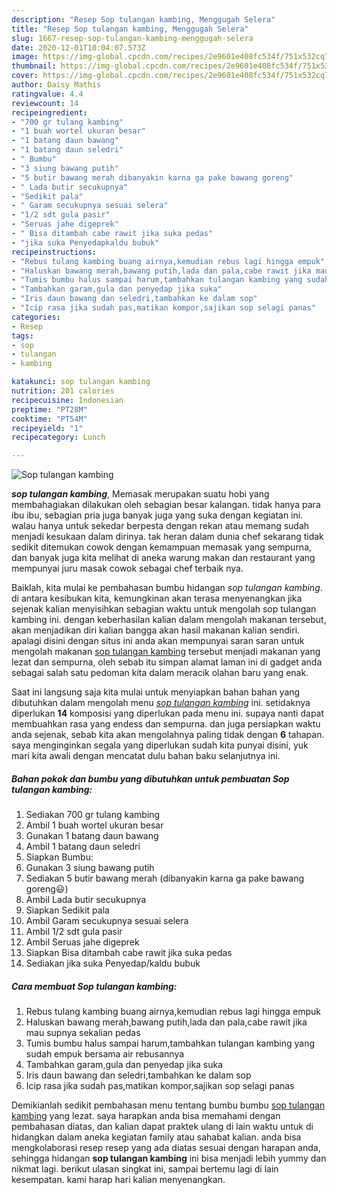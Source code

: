 ```yaml
---
description: "Resep Sop tulangan kambing, Menggugah Selera"
title: "Resep Sop tulangan kambing, Menggugah Selera"
slug: 1667-resep-sop-tulangan-kambing-menggugah-selera
date: 2020-12-01T10:04:07.573Z
image: https://img-global.cpcdn.com/recipes/2e9601e408fc534f/751x532cq70/sop-tulangan-kambing-foto-resep-utama.jpg
thumbnail: https://img-global.cpcdn.com/recipes/2e9601e408fc534f/751x532cq70/sop-tulangan-kambing-foto-resep-utama.jpg
cover: https://img-global.cpcdn.com/recipes/2e9601e408fc534f/751x532cq70/sop-tulangan-kambing-foto-resep-utama.jpg
author: Daisy Mathis
ratingvalue: 4.4
reviewcount: 14
recipeingredient:
- "700 gr tulang kambing"
- "1 buah wortel ukuran besar"
- "1 batang daun bawang"
- "1 batang daun seledri"
- " Bumbu"
- "3 siung bawang putih"
- "5 butir bawang merah dibanyakin karna ga pake bawang goreng"
- " Lada butir secukupnya"
- "Sedikit pala"
- " Garam secukupnya sesuai selera"
- "1/2 sdt gula pasir"
- "Seruas jahe digeprek"
- " Bisa ditambah cabe rawit jika suka pedas"
- "jika suka Penyedapkaldu bubuk"
recipeinstructions:
- "Rebus tulang kambing buang airnya,kemudian rebus lagi hingga empuk"
- "Haluskan bawang merah,bawang putih,lada dan pala,cabe rawit jika mau supnya sekalian pedas"
- "Tumis bumbu halus sampai harum,tambahkan tulangan kambing yang sudah empuk bersama air rebusannya"
- "Tambahkan garam,gula dan penyedap jika suka"
- "Iris daun bawang dan seledri,tambahkan ke dalam sop"
- "Icip rasa jika sudah pas,matikan kompor,sajikan sop selagi panas"
categories:
- Resep
tags:
- sop
- tulangan
- kambing

katakunci: sop tulangan kambing 
nutrition: 201 calories
recipecuisine: Indonesian
preptime: "PT28M"
cooktime: "PT54M"
recipeyield: "1"
recipecategory: Lunch

---
```



![Sop tulangan kambing](https://img-global.cpcdn.com/recipes/2e9601e408fc534f/751x532cq70/sop-tulangan-kambing-foto-resep-utama.jpg)

<b><i>sop tulangan kambing</i></b>, Memasak merupakan suatu hobi yang membahagiakan dilakukan oleh sebagian besar kalangan. tidak hanya para ibu ibu, sebagian pria juga banyak juga yang suka dengan kegiatan ini. walau hanya untuk sekedar berpesta dengan rekan atau memang sudah menjadi kesukaan dalam dirinya. tak heran dalam dunia chef sekarang tidak sedikit ditemukan cowok dengan kemampuan memasak yang sempurna, dan banyak juga kita melihat di aneka warung makan dan restaurant yang mempunyai juru masak cowok sebagai chef terbaik nya.

Baiklah, kita mulai ke pembahasan bumbu hidangan <i>sop tulangan kambing</i>. di antara kesibukan kita, kemungkinan akan terasa menyenangkan jika sejenak kalian menyisihkan sebagian waktu untuk mengolah sop tulangan kambing ini. dengan keberhasilan kalian dalam mengolah makanan tersebut, akan menjadikan diri kalian bangga akan hasil makanan kalian sendiri. apalagi disini dengan situs ini anda akan mempunyai saran saran untuk mengolah makanan <u>sop tulangan kambing</u> tersebut menjadi makanan yang lezat dan sempurna, oleh sebab itu simpan alamat laman ini di gadget anda sebagai salah satu pedoman kita dalam meracik olahan baru yang enak.




Saat ini langsung saja kita mulai untuk menyiapkan bahan bahan yang dibutuhkan dalam mengolah menu <u><i>sop tulangan kambing</i></u> ini. setidaknya diperlukan <b>14</b> komposisi yang diperlukan pada menu ini. supaya nanti dapat membuahkan rasa yang endess dan sempurna. dan juga persiapkan waktu anda sejenak, sebab kita akan mengolahnya paling tidak dengan <b>6</b> tahapan. saya menginginkan segala yang diperlukan sudah kita punyai disini, yuk mari kita awali dengan mencatat dulu bahan baku selanjutnya ini.

<!--inarticleads1-->

##### Bahan pokok dan bumbu yang dibutuhkan untuk pembuatan Sop tulangan kambing:

1. Sediakan 700 gr tulang kambing
1. Ambil 1 buah wortel ukuran besar
1. Gunakan 1 batang daun bawang
1. Ambil 1 batang daun seledri
1. Siapkan  Bumbu:
1. Gunakan 3 siung bawang putih
1. Sediakan 5 butir bawang merah (dibanyakin karna ga pake bawang goreng😃)
1. Ambil  Lada butir secukupnya
1. Siapkan Sedikit pala
1. Ambil  Garam secukupnya sesuai selera
1. Ambil 1/2 sdt gula pasir
1. Ambil Seruas jahe digeprek
1. Siapkan  Bisa ditambah cabe rawit jika suka pedas
1. Sediakan jika suka Penyedap/kaldu bubuk




<!--inarticleads2-->

##### Cara membuat Sop tulangan kambing:

1. Rebus tulang kambing buang airnya,kemudian rebus lagi hingga empuk
1. Haluskan bawang merah,bawang putih,lada dan pala,cabe rawit jika mau supnya sekalian pedas
1. Tumis bumbu halus sampai harum,tambahkan tulangan kambing yang sudah empuk bersama air rebusannya
1. Tambahkan garam,gula dan penyedap jika suka
1. Iris daun bawang dan seledri,tambahkan ke dalam sop
1. Icip rasa jika sudah pas,matikan kompor,sajikan sop selagi panas




Demikianlah sedikit pembahasan menu tentang bumbu bumbu <u>sop tulangan kambing</u> yang lezat. saya harapkan anda bisa memahami dengan pembahasan diatas, dan kalian dapat praktek ulang di lain waktu untuk di hidangkan dalam aneka kegiatan family atau sahabat kalian. anda bisa mengkolaborasi resep resep yang ada diatas sesuai dengan harapan anda, sehingga hidangan <b>sop tulangan kambing</b> ini bisa menjadi lebih yummy dan nikmat lagi. berikut ulasan singkat ini, sampai bertemu lagi di lain kesempatan. kami harap hari kalian menyenangkan.

